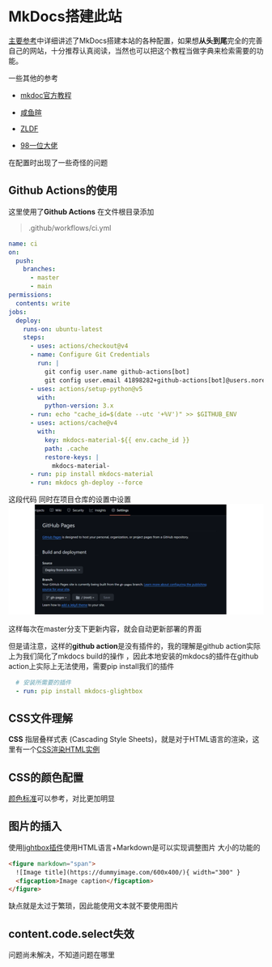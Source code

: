 # MkDocs搭建此站 
[主要参考](https://squidfunk.github.io/mkdocs-material/creating-your-site/)中详细讲述了MkDocs搭建本站的各种配置，如果想**从头到尾**完全的完善自己的网站，十分推荐认真阅读，当然也可以把这个教程当做字典来检索需要的功能。

一些其他的参考

- [mkdoc官方教程](https://www.mkdocs.org/user-guide/) 

- [咸鱼暄](https://xuan-insr.github.io/%E6%9D%82%E9%A1%B9/%E5%8D%9A%E5%AE%A2%E6%90%AD%E5%BB%BA%E8%AE%B0%E5%BD%95/#%E5%85%A5%E9%97%A8%E6%95%99%E7%A8%8B)

- [ZLDF](https://zhengliangduanfang.github.io/hmpg_mkdocs/)

- [98一位大佬](https://7kevin24.github.io/Tech-guide/Mkdocs%20and%20Material%20theme/)

在配置时出现了一些奇怪的问题

## Github Actions的使用
这里使用了**Github Actions**  在文件根目录添加
> .github/workflows/ci.yml

```yaml title="the content of ci.yml" linenums="1"
name: ci 
on:
  push:
    branches:
      - master 
      - main
permissions:
  contents: write
jobs:
  deploy:
    runs-on: ubuntu-latest
    steps:
      - uses: actions/checkout@v4
      - name: Configure Git Credentials
        run: |
          git config user.name github-actions[bot]
          git config user.email 41898282+github-actions[bot]@users.noreply.github.com
      - uses: actions/setup-python@v5
        with:
          python-version: 3.x
      - run: echo "cache_id=$(date --utc '+%V')" >> $GITHUB_ENV 
      - uses: actions/cache@v4
        with:
          key: mkdocs-material-${{ env.cache_id }}
          path: .cache
          restore-keys: |
            mkdocs-material-
      - run: pip install mkdocs-material 
      - run: mkdocs gh-deploy --force
```

这段代码 同时在项目仓库的设置中设置
![](images/2024-04-04-14-40-23.png)


这样每次在master分支下更新内容，就会自动更新部署的界面

但是请注意，这样的**github action**是没有插件的，我的理解是github action实际上为我们简化了mkdocs build的操作
，因此本地安装的mkdocs的插件在github action上实际上无法使用，需要pip install我们的插件
```yaml title="需要向ci.yml中添加的内容"
  # 安装所需要的插件 
  - run: pip install mkdocs-glightbox
```

## CSS文件理解
**CSS** 指层叠样式表 (Cascading Style Sheets)，就是对于HTML语言的渲染，这里有一个[CSS渲染HTML实例](https://www.runoob.com/try/demo_source/demo_default.htm)

## CSS的颜色配置
[颜色标准](https://www.color-hex.com/)可以参考，对比更加明显

## 图片的插入
使用[lightbox插件](https://squidfunk.github.io/mkdocs-material/reference/images/#lightbox)使用HTML语言+Markdown是可以实现调整图片
大小的功能的
```html
<figure markdown="span">
  ![Image title](https://dummyimage.com/600x400/){ width="300" }
  <figcaption>Image caption</figcaption>
</figure>
```
缺点就是太过于繁琐，因此能使用文本就不要使用图片

## content.code.select失效
问题尚未解决，不知道问题在哪里